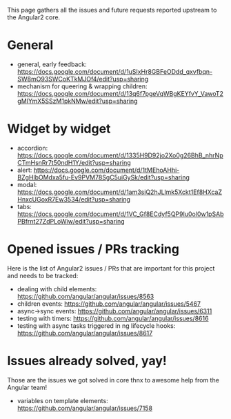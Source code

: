 This page gathers all the issues and future requests reported upstream to the Angular2 core.

# General 

* general, early feedback: https://docs.google.com/document/d/1uSIxHr8GBFeODdd_qxvfbqn-SW8mO93SWCoKTkMJOf4/edit?usp=sharing
* mechanism for queering & wrapping children: https://docs.google.com/document/d/13q6f7pgeVqWBgKEYfvY_VawoT2gMIYmX5SSzM1pkNMw/edit?usp=sharing

# Widget by widget

* accordion: https://docs.google.com/document/d/1335H9D92jo2Xo0g26BhB_nhrNpCTmHsnRr7t50ndH1Y/edit?usp=sharing
* alert: https://docs.google.com/document/d/1tMEhoAHhi-BZgHlbOMdxa5fu-Ev9PVM78SgC5uiGySk/edit?usp=sharing
* modal: https://docs.google.com/document/d/1am3siQ2hJLlmk5Xckt1Ef8HXcaZHnxcUGoxR7Ew3534/edit?usp=sharing
* tabs: https://docs.google.com/document/d/1VC_Gf8ECdyf5QP9Iu0ol0w1pSAbPBfrnt27ZdPLoWiw/edit?usp=sharing

# Opened issues / PRs tracking

Here is the list of Angular2 issues / PRs that are important for this project and needs to be tracked:
* dealing with child elements: https://github.com/angular/angular/issues/8563
* children events: https://github.com/angular/angular/issues/5467
* async->sync events: https://github.com/angular/angular/issues/6311
* testing with timers: https://github.com/angular/angular/issues/8616
* testing with async tasks triggered in ng lifecycle hooks: https://github.com/angular/angular/issues/8617

# Issues already solved, yay!

Those are the issues we got solved in core thnx to awesome help from the Angular team!
* variables on template elements: https://github.com/angular/angular/issues/7158